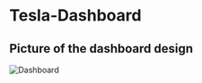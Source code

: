 # Tesla-Dashboard

## Picture of the dashboard design
![Dashboard](https://github.com/laaouinihaitam/Tesla-Dashboard/assets/107327154/838f5a6a-0caf-41b3-af1c-0ce0726522ce)
